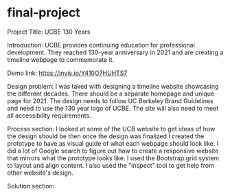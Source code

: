 # final-project
Project Title: UCBE 130 Years

Introduction: UCBE provides continuing education for professional development.  They reached 130-year anniversary in 2021 and are creating a timeline webpage to commemorate it.

Demo link: https://invis.io/Y410O7HUHTS7

Design problem: I was taked with designing a timeline website showcasing the different decades.  There should be a separate homepage and unique page for 2021.  The design needs to follow UC Berkeley Brand Guidelines and need to use the 130 year logo of UCBE.  The site will also need to meet all accessibility requirements. 

Process section: I looked at some of the UCB website to get ideas of how the design should be then once the design was finalized I created the prototype to have as visual guide of what each webpage should look like.  I did a lot of Google search to figure out how to create a responsive website that mirrors what the prototype looks like.  I used the Bootstrap grid system to layout and align content.  I also used the "inspect" tool to get help from other website's design.

Solution section:
